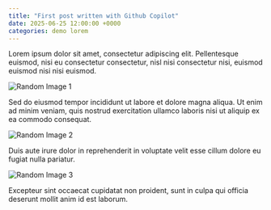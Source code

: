 ```yaml
---
title: "First post written with Github Copilot"
date: 2025-06-25 12:00:00 +0000
categories: demo lorem
---
```


Lorem ipsum dolor sit amet, consectetur adipiscing elit. Pellentesque euismod, nisi eu consectetur consectetur, nisl nisi consectetur nisi, euismod euismod nisi nisi euismod.

![Random Image 1](https://picsum.photos/seed/1/600/300)

Sed do eiusmod tempor incididunt ut labore et dolore magna aliqua. Ut enim ad minim veniam, quis nostrud exercitation ullamco laboris nisi ut aliquip ex ea commodo consequat.

![Random Image 2](https://picsum.photos/seed/2/600/300)

Duis aute irure dolor in reprehenderit in voluptate velit esse cillum dolore eu fugiat nulla pariatur.

![Random Image 3](https://picsum.photos/seed/3/600/300)

Excepteur sint occaecat cupidatat non proident, sunt in culpa qui officia deserunt mollit anim id est laborum.
